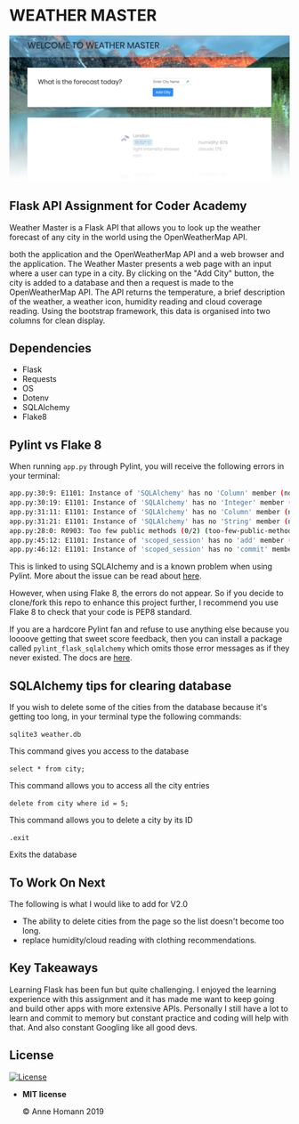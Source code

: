

# WEATHER MASTER

![](w_master.png)




## Flask API Assignment for Coder Academy 

Weather Master is a Flask API that allows you to look up the weather forecast of any city in the world using the OpenWeatherMap API.

both the application and the OpenWeatherMap API and a web browser and the application. The Weather Master presents a web page with an input where a user can type in a city. By clicking on the "Add City" button, the city is added to a database and then a request is made to the OpenWeatherMap API. The API returns the temperature, a brief description of the weather, a weather icon, humidity reading and cloud coverage reading. Using the bootstrap framework, this data is organised into two columns for clean display. 



## Dependencies

- Flask
- Requests
- OS
- Dotenv
- SQLAlchemy
- Flake8



## Pylint vs Flake 8

When running `app.py` through Pylint, you will receive the following errors in your terminal:

```bash
app.py:30:9: E1101: Instance of 'SQLAlchemy' has no 'Column' member (no-member)
app.py:30:19: E1101: Instance of 'SQLAlchemy' has no 'Integer' member (no-member)
app.py:31:11: E1101: Instance of 'SQLAlchemy' has no 'Column' member (no-member)
app.py:31:21: E1101: Instance of 'SQLAlchemy' has no 'String' member (no-member)
app.py:28:0: R0903: Too few public methods (0/2) (too-few-public-methods)
app.py:45:12: E1101: Instance of 'scoped_session' has no 'add' member (no-member)
app.py:46:12: E1101: Instance of 'scoped_session' has no 'commit' member (no-member)
```

This is linked to using SQLAlchemy and is a known problem when using Pylint. 
More about the issue can be read about [here](https://github.com/PyCQA/pylint/issues/1973).

However, when using Flake 8, the errors do not appear. So if you decide to clone/fork this repo to enhance this project further, I recommend you use Flake 8 to check that your code is PEP8 standard. 

If you are a hardcore Pylint fan and refuse to use anything else because you loooove getting that sweet score feedback, then you can install a package called `pylint_flask_sqlalchemy` which omits those error messages as if they never existed. The docs are [here](https://pypi.org/project/pylint-flask-sqlalchemy/).



## SQLAlchemy tips for clearing database

If you wish to delete some of the cities from the database because it's getting too long, in your terminal type the following commands:

`sqlite3 weather.db`

This command gives you access to the database

`select * from city;`

This command allows you to access all the city entries

`delete from city where id = 5;`

This command allows you to delete a city by its ID

`.exit`

Exits the database



## To Work On Next

The following is what I would like to add for V2.0

- The ability to delete cities from the page so the list doesn't become too long.
- replace humidity/cloud reading with clothing recommendations.



## Key Takeaways

Learning Flask has been fun but quite challenging. I enjoyed the learning experience with this assignment and it has made me want to keep going and build other apps with more extensive APIs. Personally I still have a lot to learn and commit to memory but constant practice and coding will help with that. And also constant Googling like all good devs.



## License

[![License](https://camo.githubusercontent.com/107590fac8cbd65071396bb4d04040f76cde5bde/687474703a2f2f696d672e736869656c64732e696f2f3a6c6963656e73652d6d69742d626c75652e7376673f7374796c653d666c61742d737175617265)](http://badges.mit-license.org/)

- **MIT license**

  ©️ Anne Homann 2019
